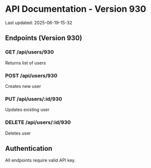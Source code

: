 # API Documentation - Version 930
Last updated: 2025-06-19-15-32

## Endpoints (Version 930)

### GET /api/users/930
Returns list of users

### POST /api/users/930
Creates new user

### PUT /api/users/:id/930
Updates existing user

### DELETE /api/users/:id/930
Deletes user

## Authentication
All endpoints require valid API key.
